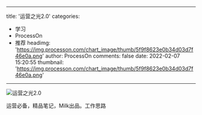 
---
title: '运营之光2.0'
categories: 
 - 学习
 - ProcessOn
 - 推荐
headimg: 'https://img.processon.com/chart_image/thumb/5f9f8623e0b34d03d7f46e0a.png'
author: ProcessOn
comments: false
date: 2022-02-07 15:20:55
thumbnail: 'https://img.processon.com/chart_image/thumb/5f9f8623e0b34d03d7f46e0a.png'
---

<div>   
<img class="thumb" alt="运营之光2.0" src="https://img.processon.com/chart_image/thumb/5f9f8623e0b34d03d7f46e0a.png" referrerpolicy="no-referrer">
<p>运营必备，精品笔记，Milk出品。工作思路</p>  
</div>
            